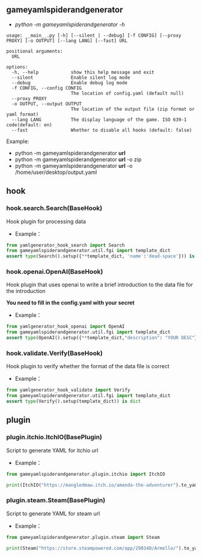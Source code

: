 ## gameyamlspiderandgenerator

- *python -m gameyamlspiderandgenerator -h*

```text
usage: __main__.py [-h] [--silent | --debug] [-f CONFIG] [--proxy PROXY] [-o OUTPUT] [--lang LANG] [--fast] URL

positional arguments:
  URL

options:
  -h, --help            show this help message and exit
  --silent              Enable silent log mode
  --debug               Enable debug log mode
  -f CONFIG, --config CONFIG
                        The location of config.yaml (default null)
  --proxy PROXY
  -o OUTPUT, --output OUTPUT
                        The location of the output file (zip format or yaml format)
  --lang LANG           The display language of the game. ISO 639-1 code(default: en)
  --fast                Whether to disable all hooks (default: false)
```

Example:

- python -m gameyamlspiderandgenerator **url**
- python -m gameyamlspiderandgenerator **url** -o zip
- python -m gameyamlspiderandgenerator **url** -o /home/user/desktop/output.yaml

## hook

### hook.search.Search(BaseHook)

Hook plugin for processing data

- Example：

```python
from yamlgenerator_hook_search import Search
from gameyamlspiderandgenerator.util.fgi import template_dict
assert type(Search().setup({**template_dict, 'name':'dead-space'})) is dict
```

### hook.openai.OpenAI(BaseHook)

Hook plugin that uses openai to write a brief introduction to the data file for the introduction

**You need to fill in the config.yaml with your secret**

- Example：

```python
from yamlgenerator_hook_openai import OpenAI
from gameyamlspiderandgenerator.util.fgi import template_dict
assert type(OpenAI().setup({**template_dict,"description": "YOUR DESC"})) is dict

```

### hook.validate.Verify(BaseHook)

Hook plugin to verify whether the format of the data file is correct

- Example：

```python
from yamlgenerator_hook_validate import Verify
from gameyamlspiderandgenerator.util.fgi import template_dict
assert type(Verify().setup(template_dict)) is dict
```

## plugin

### plugin.itchio.ItchIO(BasePlugin)

Script to generate YAML for itchio url

- Example：

```python
from gameyamlspiderandgenerator.plugin.itchio import ItchIO

print(ItchIO("https://mangledmaw.itch.io/amanda-the-adventurer").to_yaml())
```

### plugin.steam.Steam(BasePlugin)

Script to generate YAML for steam url

- Example：

```python
from gameyamlspiderandgenerator.plugin.steam import Steam

print(Steam("https://store.steampowered.com/app/290340/Armello/").to_yaml())
```
